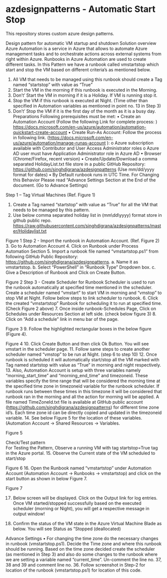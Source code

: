 # azdesignpatterns - Automatic Start Stop
This repository stores custom azure design patterns.

Design pattern for automatic VM startup and shutdown
Solution overview
Azure Automation is a service in Azure that allows to automate Azure management tasks and to orchestrate actions across external systems from right within Azure. Runbooks in Azure Automation are used to create different tasks. 
In this Pattern we have a runbook called vmstartstop which start and stop the VM based on different criteria’s as mentioned below.
1.	All VM that needs to be managed using this runbook should create a Tag named “startstop” with value as “True”
2.	Start the VM in the morning if this runbook is executed in the Morning.
3.	Don’t’ Start the VM in morning if it is a Holiday. If VM is running stop it.
4.	Stop the VM if this runbook is executed at Night. (Time other than specified in Automation variables as mentioned in point no. 13 in Step 3)
5.	Don’t’ Stop the VM if it is the first day of the month as it is a busy day.
Preparations
Following prerequisites must be met:
•	Create an Automation Account (Follow the following Link for complete process: ) https://docs.microsoft.com/en-us/azure/automation/automation-quickstart-create-account 
•	Create Run-As Account: Follow the process in following link. (https://docs.microsoft.com/en-us/azure/automation/manage-runas-account ):
o	Azure subscription available with Contributor and User Access Administrator roles
o	Azure AD user must have Application Administrator role in Azure AD
•	Browser (Chrome/Firefox, recent version)
•	Create/Update/Download a comma separated HolidayList.txt file store in a public GitHub Repository: https://github.com/singhdigrana/azdesignpatterns (Use mm/dd/yyyy format for dates)
•	By Default runbook runs in UTC Time. For Changing this Behavior Please read “Advance Settings Section at the End of the document. (Go to Advance Settings)

Step 1 – Tag Virtual Machines (Ref. Figure 1)
1.	Create a Tag named “startstop” with value as “True” for all the VM that needs to be managed by this pattern.
2.	Use below comma separated holiday list in (mm\dd\yyyy) format store in github public repo. https://raw.githubusercontent.com/singhdigrana/azdesignpatterns/master/Holidaylist.txt 
 
Figure 1
Step 2 - Import the runbook in Automation Account. (Ref. Figure 2)
3.	Go to Automation Account
4.	Click on Runbook under Process Automation Section
5.	Import a runbook file named “vmstartstop.ps1” from following GitHub Public Repository: https://github.com/singhdigrana/azdesignpatterns.
a.	Name it as vmstartstop.
b.	Select “PowerShell” in “Runbook Type” Dropdown box.
c.	Give a Description of Runbook and Click on Create Button.
 
Figure 2
Step 3 - Create Scheduler for Runbook
Scheduler is used to run the runbook automatically at specified time mentioned in the scheduler. Create a scheduler named “vmstart” to start VM in morning and “vmstop” to stop VM at Night. Follow below steps to link scheduler to runbook.
6.	Click the created “vmstartstop” Runbook for scheduling it to run at specified time. (Check Figure 2 above)
7.	Once inside runbook-Schedules Page, Click on Schedules under Resources Section at left side. (check below figure 3)
8.	Click on “Add a schedule” link in menu bar of the page.

 
Figure 3
9.	Follow the highlighted rectangular boxes in the below figure (Figure 4).
 
Figure 4
10.	Click Create Button and then click Ok Button. You will see vmstart in the scheduler page.
11.	Follow same steps to create another scheduler named “vmstop” to be run at Night. (step 6 to step 10)
12.	Once runbook is scheduled it will automatically start/stop all the VM marked with Tag named startstop with value as “True” in morning and night respectively.
13.	Also, Automation Account is setup with three variables namely “morning_start_time” and “morning_end_time” and timezoneid. These variables specify the time range that will be considered the morning time at the specified time zone in timezoneid variable for the runbook scheduler. If runbook runs between these times in this timezone it will be considered that runbook ran in the morning and all the action for morning will be applied. A file named TimeZoneId.txt file is available at GitHub public account (https://github.com/singhdigrana/azdesignpatterns) for different time zone id’s. Each time zone id can be directly copied and updated in the timezoneid variable.
14.	 See below Figure 5 for the location of these variables. (Automation Account -> Shared Resources -> Variables.


 
Figure 5

Check/Test pattern	
For Testing the Pattern, Observe a running VM with tag startstop=True tag in the Azure portal.
15.	Observe the Current state of the VM scheduled to start/stop
 
Figure 6
16.	Open the Runbook named “vmstartstop” under Automation Account (Automation Account -> Runbooks -> vmstartstop) and click on the start button as shown in below Figure 7.
 
Figure 7
 
17.	Below screen will be displayed. Click on the Output link for log entries. Once VM started/stopped successfully based on the executed scheduler (morning or Night), you will get a respective message in output window!

 
18.	Confirm the status of the VM state in the Azure Virtual Machine Blade as below. You will see Status as “Stopped (deallocated)
 
Advance Settings
•	For changing the time zone do the necessary changes in runbook (vmstartstop.ps1). Decide the Time zone and where this runbook should be running. Based on the time zone decided create the scheduler (as mentioned in Step 3) and also do some changes to the runbook where we are setting a variable named “current_time”. Un-comment the line no. 37, 38 and 39 and comment line no. 36. Follow screenshot in Step-2 for location of the runbook (vmstartstop.ps1) for location of this code.
 

